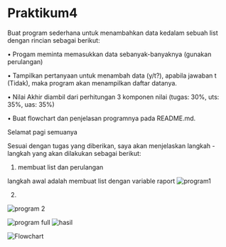 # Praktikum4

Buat program sederhana untuk menambahkan data kedalam sebuah list dengan rincian sebagai berikut:

• Progam meminta memasukkan data sebanyak-banyaknya (gunakan perulangan)

• Tampilkan pertanyaan untuk menambah data (y/t?), apabila jawaban t (Tidak), maka program akan menampilkan daftar datanya. 

• Nilai Akhir diambil dari perhitungan 3 komponen nilai (tugas: 30%, uts: 35%, uas: 35%)

• Buat flowchart dan penjelasan programnya pada README.md.

Selamat pagi semuanya

Sesuai dengan tugas yang diberikan, saya akan menjelaskan langkah - langkah yang akan dilakukan sebagai berikut:

1. membuat list dan perulangan

langkah awal adalah membuat list dengan variable raport
![program1](https://github.com/user-attachments/assets/cdc7e88d-947c-40ec-896b-7d2b393f67ee)


2. 

![program 2](https://github.com/user-attachments/assets/1b06e497-ca43-4620-8d88-7d1bbff0d3e5)




![program full](https://github.com/user-attachments/assets/89058b85-a6d2-4dab-aa76-cb8feb1f1463)
![hasil](https://github.com/user-attachments/assets/ce109c8e-adc4-436c-a7ef-8400af5ff4af)



![Flowchart](https://github.com/user-attachments/assets/deb8727e-b821-448a-856d-a31929c4e927)


